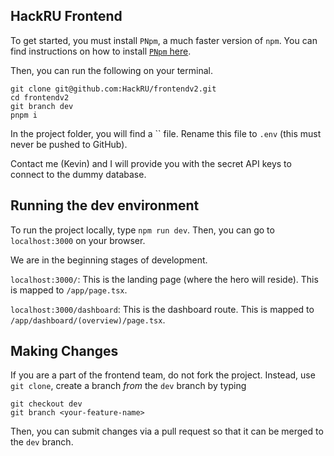 ## HackRU Frontend

To get started, you must install `PNpm`, a much faster version of `npm`. You can find instructions on how to install [`PNpm` here](https://pnpm.io/installation).

Then, you can run the following on your terminal.

```
git clone git@github.com:HackRU/frontendv2.git
cd frontendv2
git branch dev
pnpm i
```
In the project folder, you will find a `` file. Rename this file to `.env` (this must never be pushed to GitHub).

Contact me (Kevin) and I will provide you with the secret API keys to connect to the dummy database.

## Running the dev environment
To run the project locally, type `npm run dev`. Then, you can go to `localhost:3000` on your browser.

We are in the beginning stages of development.

`localhost:3000/`: This is the landing page (where the hero will reside). This is mapped to `/app/page.tsx`.

`localhost:3000/dashboard`: This is the dashboard route. This is mapped to `/app/dashboard/(overview)/page.tsx`.

## Making Changes
If you are a part of the frontend team, do not fork the project. Instead, use `git clone`, create a branch *from* the `dev` branch by typing
```
git checkout dev
git branch <your-feature-name>
```
Then, you can submit changes via a pull request so that it can be merged to the `dev` branch.